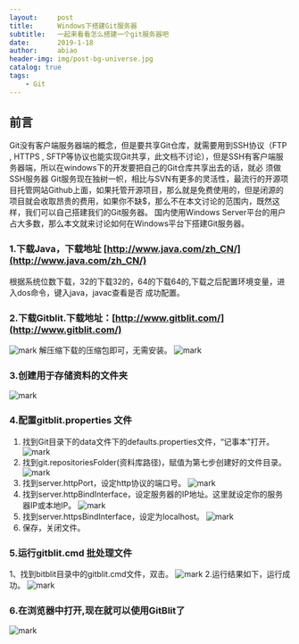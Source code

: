 ```yaml
---
layout:     post
title:      Windows下搭建Git服务器
subtitle:   一起来看看怎么搭建一个git服务器吧
date:       2019-1-18
author:     abiao
header-img: img/post-bg-universe.jpg
catalog: true
tags:
    - Git
---
```



## 前言

Git没有客户端服务器端的概念，但是要共享Git仓库，就需要用到SSH协议（FTP , HTTPS , SFTP等协议也能实现Git共享，此文档不讨论），但是SSH有客户端服务器端，所以在windows下的开发要把自己的Git仓库共享出去的话，就必 须做SSH服务器
Git服务现在独树一帜，相比与SVN有更多的灵活性，最流行的开源项目托管网站Github上面，如果托管开源项目，那么就是免费使用的，但是闭源的项目就会收取昂贵的费用，如果你不缺$，那么不在本文讨论的范围内，既然这样，我们可以自己搭建我们的Git服务器。
国内使用Windows Server平台的用户占大多数，那么本文就来讨论如何在Windows平台下搭建Git服务器。


### 1.下载Java，下载地址 [http://www.java.com/zh_CN/](http://www.java.com/zh_CN/)
根据系统位数下载，32的下载32的，64的下载64的,下载之后配置环境变量，进入dos命令，键入java，javac查看是否
成功配置。
### 2.下载Gitblit.下载地址：[http://www.gitblit.com/](http://www.gitblit.com/)
![mark](http://plii5zn2f.bkt.clouddn.com/image/20190118/qzBBfWq3OOdG.png?imageslim)
解压缩下载的压缩包即可，无需安装。
![mark](http://plii5zn2f.bkt.clouddn.com/image/20190118/tTVSEIsjA0Yc.png?imageslim)

### 3.创建用于存储资料的文件夹
![mark](http://plii5zn2f.bkt.clouddn.com/image/20190118/TQrsDSLkzNxs.png?imageslim)

### 4.配置gitblit.properties 文件

1. 找到Git目录下的data文件下的defaults.properties文件，“记事本”打开。
![mark](http://plii5zn2f.bkt.clouddn.com/image/20190118/iSDFShw9PqU8.png?imageslim)
2. 找到git.repositoriesFolder(资料库路径)，赋值为第七步创建好的文件目录。
![mark](http://plii5zn2f.bkt.clouddn.com/image/20190118/1iNyOMNaikcb.png?imageslim)
3. 找到server.httpPort，设定http协议的端口号。
![mark](http://plii5zn2f.bkt.clouddn.com/image/20190118/KGvLDdJQHBuJ.png?imageslim)
4. 找到server.httpBindInterface，设定服务器的IP地址。这里就设定你的服务器IP或本地IP。
![mark](http://plii5zn2f.bkt.clouddn.com/image/20190118/M30QlalYwweQ.png?imageslim)
5. 找到server.httpsBindInterface，设定为localhost。
![mark](http://plii5zn2f.bkt.clouddn.com/image/20190118/MmBihOJnJDJT.png?imageslim)
6. 保存，关闭文件。

### 5.运行gitblit.cmd 批处理文件
1、找到bitblit目录中的gitblit.cmd文件，双击。
![mark](http://plii5zn2f.bkt.clouddn.com/image/20190118/jNjc0j9R8VKz.png?imageslim)
2.运行结果如下，运行成功。
![mark](http://plii5zn2f.bkt.clouddn.com/image/20190118/Er0HgeSnVDR9.png?imageslim)

### 6.在浏览器中打开,现在就可以使用GitBlit了
![mark](http://plii5zn2f.bkt.clouddn.com/image/20190118/B0KmlUnsIWaz.png?imageslim)


